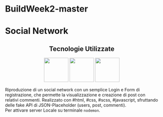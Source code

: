 # BuildWeek2-master
<h1>Social Network</h1>

<h2 align="center">Tecnologie Utilizzate</h2>
<p align="center">
<img src="https://user-images.githubusercontent.com/104636288/200587083-146d910f-6336-46f4-be50-ab26c576d8c7.png" width="80px" height="80px">
<img src="https://user-images.githubusercontent.com/104636288/200587122-6fb77c11-bdf9-49fd-90a8-5bb02fc0b551.png" width="80px" height="80px">
<img src="https://user-images.githubusercontent.com/104636288/200587134-9ad578e8-7282-4672-a4ce-205657072c0e.png" width="80px" height="80px">
</p>

<p>
Riproduzione di un social network con un semplice Login e Form di registrazione, che permette la visualizzazione e creazione di post con relativi commenti.
Realizzato con #html, #css, #scss, #javascript, sfruttando delle fake API di JSON-Placeholder (users, post, commenti).<br>
Per attivare server Locale su terminale <code>nodemon</code>. <br>

</p>
